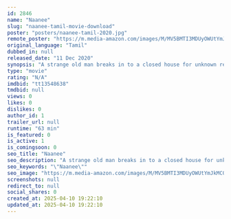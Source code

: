 ```yaml
---
id: 2846
name: "Naanee"
slug: "naanee-tamil-movie-download"
poster: "posters/naanee-tamil-2020.jpg"
remote_poster: "https://m.media-amazon.com/images/M/MV5BMTI3MDUyOWUtYmJkMC00NmI2LWFlYjItYWUyNzc3OTYwZjAzXkEyXkFqcGc@._V1_SX300.jpg"
original_language: "Tamil"
dubbed_in: null
released_date: "11 Dec 2020"
synopsis: "A strange old man breaks in to a closed house for unknown reason and waits for a youngster who is living there. When the boy arrives, the old man says that he is a friend of the house owner and tries to develop a conversation. But..."
type: "movie"
rating: "N/A"
imdbid: "tt13548638"
tmdbid: null
views: 0
likes: 0
dislikes: 0
author_id: 1
trailer_url: null
runtime: "63 min"
is_featured: 0
is_active: 1
is_comingsoon: 0
seo_title: "Naanee"
seo_description: "A strange old man breaks in to a closed house for unknown reason and waits for a youngster who is living there. When the boy arrives, the old man says that he is a friend of the house owner and tries to develop a conversation. But..."
seo_keywords: "\"Naanee\""
seo_image: "https://m.media-amazon.com/images/M/MV5BMTI3MDUyOWUtYmJkMC00NmI2LWFlYjItYWUyNzc3OTYwZjAzXkEyXkFqcGc@._V1_SX300.jpg"
screenshots: null
redirect_to: null
social_shares: 0
created_at: 2025-04-10 19:22:10
updated_at: 2025-04-10 19:22:10
---
```


